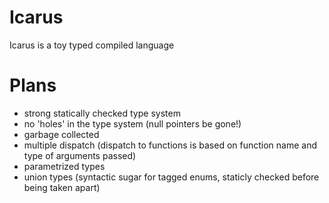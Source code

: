 Icarus
======

Icarus is a toy typed compiled language


Plans
=====

* strong statically checked type system
* no 'holes' in the type system (null pointers be gone!)
* garbage collected
* multiple dispatch (dispatch to functions is based on function name and type of arguments passed)
* parametrized types
* union types (syntactic sugar for tagged enums, staticly checked before being taken apart)

